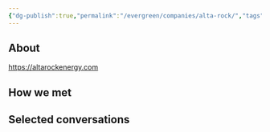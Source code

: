 ```yaml
---
{"dg-publish":true,"permalink":"/evergreen/companies/alta-rock/","tags":["company"]}
---
```


## About
https://altarockenergy.com

## How we met


## Selected conversations
